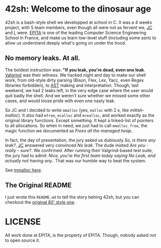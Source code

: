 # 42sh: Welcome to the dinosaur age

42sh is a bash-style shell we developped at school in C. It was a 4 weeks project, with 5 team members, even though all were not as fervent we, [JC](http://github.com/jclanoe) and [I](http://github.com/mittsh), were.
[EPITA](http://www.epita.fr/en/) is one of the leading Computer Science Engineering School in France, and make us learn low-level stuff (including some asm) to allow us understand deeply what's going on under the hood.

## No memory leaks. At all.

The boldest instruction was: **"If you leak, you're dead, even one leak**. [Valgrind](http://valgrind.org/) was their  witness.
We hacked night and day to make our shell work, from old-style dirty parsing (Bison, Flex, Lex, Yacc, even Regex libraries forbidden), to [AST](http://en.wikipedia.org/wiki/Abstract_syntax_tree) making and interpretation. Though, last weekend, we had 2 leaks left, in the very edge case where the user would quit badly the shell. And we weren't sure whether we missed some other cases, and would loose pride with even one nasty leak.

So JC and I decided to write `mmalloc` (yes, `malloc` with 2 `m`, like *mittsh-malloc*). It also had `mfree`, `mcalloc` and `mrealloc`, and worked exactly as the original library functions. Except something. It kept a linked-list of pointers to all allocations. So when in need, we just had to call `mmalloc_free`, the magic function we documented as *Frees all the managed heap.*.

In fact, the day of presentation, the jury asked us dubiously *So, is there any leak?*, [JC](http://github.com/jclanoe) answered very convinced *No leak*. The dude inisted *Are you - really - sure?*. We confirmed. After running their Valgrind-based test suite, the jury had to admit: *Nice, you're the first team today saying No Leak, and actually not having any.*. That was our humble way to beat the system.

See [mmalloc here](https://github.com/mittsh/42sh/blob/master/src/mmalloc/mmalloc.h).

## The Original README

I just wrote this `README.md` to tell the story behing 42sh, but you can checkout the [original 80' style one](https://github.com/mittsh/42sh/blob/master/README).

# LICENSE

All work done at EPITA, is the property of EPITA. Though, nobody asked not to open source it.
